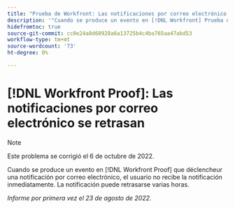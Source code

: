 ```yaml
---
title: "Prueba de Workfront: Las notificaciones por correo electrónico se retrasan"
description: '"Cuando se produce un evento en [!DNL Workfront] Prueba de que déclencheur una notificación por correo electrónico; el usuario no recibe la notificación inmediatamente. La notificación puede retrasarse varias horas".'
hidefromtoc: true
source-git-commit: cc0e24a8d60928a6a13725b4c4ba765aa47abd53
workflow-type: tm+mt
source-wordcount: '73'
ht-degree: 0%

---
```



# [!DNL Workfront Proof]: Las notificaciones por correo electrónico se retrasan

>[!NOTE]
>
>Este problema se corrigió el 6 de octubre de 2022.

Cuando se produce un evento en [!DNL Workfront Proof] que déclencheur una notificación por correo electrónico, el usuario no recibe la notificación inmediatamente. La notificación puede retrasarse varias horas.

_Informe por primera vez el 23 de agosto de 2022._

